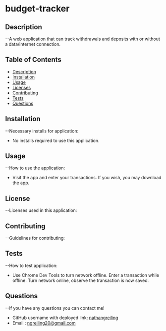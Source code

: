 # budget-tracker
 ## Description
  --A web application that can track withdrawals and deposits with or without a data/internet connection.
  
  ## Table of Contents
  - [Description](#description)
  - [Installation](#installation)
  - [Usage](#usage)
  - [Licenses](#license)
  - [Contributing](#contributing)
  - [Tests](#tests)
  - [Questions](#questions)

  ## Installation
  --Necessary installs for application:
  - No installs required to use this application.

  ## Usage
  --How to use the application:
  - Visit the app and enter your transactions. If you wish, you may download the app.

  ## License
  --Licenses used in this application:

  ## Contributing
  --Guidelines for contributing:

  ## Tests
  --How to test application:
  - Use Chrome Dev Tools to turn network offline. Enter a transaction while offline. Turn network online, observe the transaction is now saved.
  
  ## Questions
  --If you have any questions you can contact me!

  - GitHub username with deployed link: [nathangreiling](https://github.com/nathangreiling)
  - Email : ngreiling20@gmail.com
